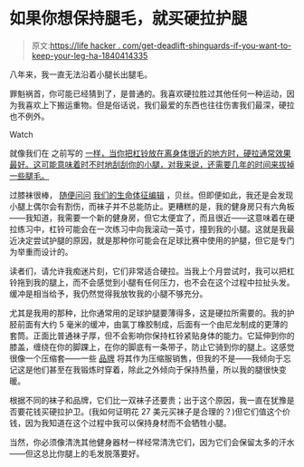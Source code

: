 # 如果你想保持腿毛，就买硬拉护腿

> 原文:[https://life hacker . com/get-deadlift-shinguards-if-you-want-to-keep-your-leg-ha-1840414335](https://lifehacker.com/get-deadlift-shinguards-if-you-want-to-keep-your-leg-ha-1840414335)

八年来，我一直无法沿着小腿长出腿毛。

罪魁祸首，你可能已经猜到了，是普通的。我喜欢硬拉胜过其他任何一种运动，因为我喜欢上下搬运重物。但是俗话说，我们最爱的东西也往往伤害我们最深，硬拉也不例外。

Watch

就像我们在 之前写的 [一样，当你把杠铃放在离身体很近的地方时，硬拉通常效果最好。这可能意味着时不时地刮刮你的小腿，对我来说，还需要几年的时间来拔掉一些腿毛。](https://vitals.lifehacker.com/if-you-deadlift-get-deadlift-socks-1839329323)

过膝袜很棒， [随便问问](https://vitals.lifehacker.com/if-you-deadlift-get-deadlift-socks-1839329323) [我们的生命体征编辑](https://vitals.lifehacker.com/if-you-deadlift-get-deadlift-socks-1839329323) ，贝丝。但即便如此，我还是会发现小腿上偶尔会有割伤，而袜子并不总能防止。更糟糕的是，我的健身房只有六角板——我知道，我需要一个新的健身房，但它太便宜了，而且很近——这意味着在硬拉练习中，杠铃可能会在一次练习中向我滚动一英寸，撞到我的小腿。这就是我最近决定尝试护腿的原因，就是那种你可能会在足球比赛中使用的护腿，但它是专门为举重而设计的。

读者们，请允许我痴迷片刻，它们非常适合硬拉。当我上个月尝试时，我可以把杠铃拖到我的腿上，而不会感觉到小腿有任何压力，也不会在这个过程中拉扯头发。缓冲是相当给予，我仍然觉得我放牧我的小腿不够充分。

尤其是我用的那种，比你通常用的足球护腿要薄得多，这是硬拉所需要的。我的护胫前面有大约 5 毫米的缓冲，由氯丁橡胶制成，后面有一个由尼龙制成的更薄的套筒。正面比普通袜子厚，但不会影响你保持杠铃紧贴身体的能力。它延伸到你的膝盖，缠绕在你的脚踝上，在你的脚底有一条带子，防止它骑到你的腿上。这感觉很像一个压缩套——一些 [品牌](https://www.amazon.com/Compression-Protector-Deadlift-Fitness-Neoprene/dp/B07CJ6C88N/ref=pd_sim_200_5/138-7785800-2904020?_encoding=UTF8&asc_campaign=InlineText&asc_refurl=https://lifehacker.com/get-deadlift-shinguards-if-you-want-to-keep-your-leg-ha-1840414335&asc_source=&pd_rd_i=B07CJ6C88N&pd_rd_r=073f4637-d6f3-4391-968d-cdb93185d574&pd_rd_w=uFlrH&pd_rd_wg=hGJ1Y&pf_rd_p=04d27813-a1f2-4e7b-a32b-b5ab374ce3f9&pf_rd_r=HYWGJGRYJ6FZ7SMS1CE1&refRID=HYWGJGRYJ6FZ7SMS1CE1&tag=kinjalifehackerlink-20) 将其作为压缩服销售，但我的不是——我倾向于忘记这是他们甚至在我锻炼时穿着，除此之外倾向于保持热量，所以我的腿很快变暖。

根据不同的袜子和品牌，它们比一双袜子还要贵；出于这个原因，我一直在犹豫是否要花钱买硬拉护卫。(我如何证明花 27 美元买袜子是合理的？)但它们值这个价钱，因为我知道在这个过程中我可以保持身材而不会牺牲小腿。

当然，你必须像清洗其他健身器材一样经常清洗它们，因为它们会保留太多的汗水——但这总比你腿上的毛发脱落要好。